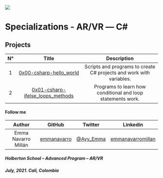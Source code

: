 ![](https://cdn.icon-icons.com/icons2/2415/PNG/512/csharp_original_logo_icon_146578.png)
# Specializations - AR/VR ― C#

## Projects

| N° | Title | Description |
| :---: | :---: | :---: |
| 1 | [0x00-csharp-hello_world](0x00-csharp-hello_world) | Scripts and programs to create C# projects and work with variables. |
| 2 | [0x01-csharp-ifelse_loops_methods](0x01-csharp-ifelse_loops_methods) | Programs to learn how conditional and loop statements work. |

#### Follow me

| Author | GitHub | Twitter | Linkedin |
| :---: | :---: | :---: | :---: |
| Emma Navarro Millán | [emmanavarro](https://github.com/emmanavarro) | [@Ayy_Emma](https://twitter.com/Ayy_Emma) | [emmanavarromillan](https://www.linkedin.com/in/emmanavarromillan) |


##### Holberton School – Advanced Program – AR/VR
##### July, 2021. Cali, Colombia
